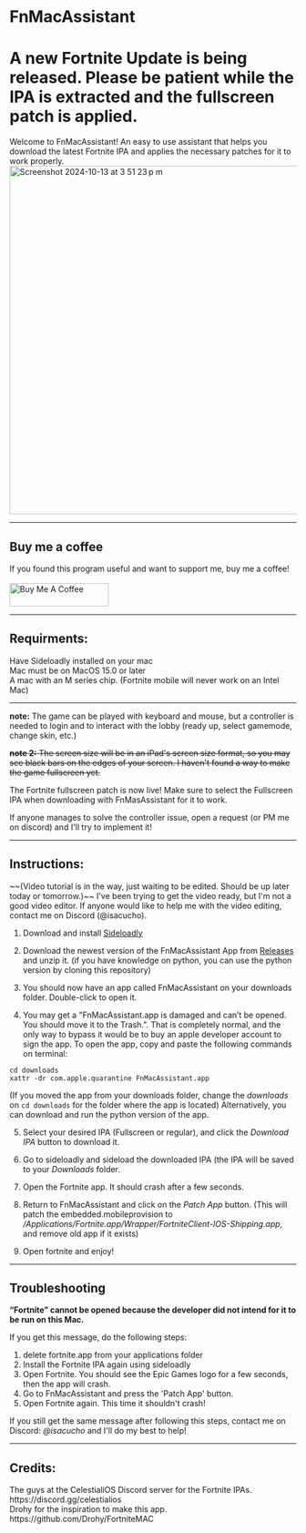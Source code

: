 # FnMacAssistant

<h1>A new Fortnite Update is being released. Please be patient while the IPA is extracted and the fullscreen patch is applied.</h1>
Welcome to FnMacAssistant! An easy to use assistant that helps you download the latest Fortnite IPA and applies the necessary patches for it to work properly.<br>
<img width="612" alt="Screenshot 2024-10-13 at 3 51 23 p m" src="https://github.com/user-attachments/assets/df141825-7a77-4c31-a0e0-d2724364dca2">
<hr/>
<h2>Buy me a coffee</h2>
If you found this program useful and want to support me, buy me a coffee! 
<br/><br/>
<a href="https://www.buymeacoffee.com/Isacucho" target="_blank"><img src="https://cdn.buymeacoffee.com/buttons/default-orange.png" alt="Buy Me A Coffee" height="41" width="174"></a>
<hr/>
<h2>Requirments:</h2> 
Have Sideloadly installed on your mac <br/>
Mac must be on MacOS 15.0 or later <br/>
A mac with an M series chip. (Fortnite mobile will never work on an Intel Mac)

<hr/>

**note:** The game can be played with keyboard and mouse, but a controller is needed to login and to interact with the lobby (ready up, select gamemode, change skin, etc.) 

~~**note 2:** The screen size will be in an iPad's screen size format, so you may see black bars on the edges of your screen. I haven't found a way to make the game fullscreen yet.~~ <br>

The Fortnite fullscreen patch is now live! Make sure to select the Fullscreen IPA when downloading with FnMasAssistant for it to work.

If anyone manages to solve the controller issue, open a request (or PM me on discord) and I'll try to implement it!
<hr/>

<h2>Instructions:</h2>
~~(Video tutorial is in the way, just waiting to be edited. Should be up later today or tomorrow.)~~
I've been trying to get the video ready, but I'm not a good video editor. If anyone would like to help me with the video editing, contact me on Discord (@isacucho).


1. Download and install [Sideloadly](https://sideloadly.io)

2. Download the newest version of the FnMacAssistant App from [Releases](https://github.com/isacucho/FnMacAssistant/releases) and unzip it. (if you have knowledge on python, you can use the python version by cloning this repository) 

3. You should now have an app called FnMacAssistant on your downloads folder. Double-click to open it.

4. You may get a "FnMacAssistant.app is damaged and can’t be opened. You should move it to the Trash.". That is completely normal, and the only way to bypass it would be to buy an apple developer account to sign the app. To open the app, copy and paste the following commands on terminal:
```
cd downloads
xattr -dr com.apple.quarantine FnMacAssistant.app
```
(If you moved the app from your downloads folder, change the _downloads_ on `cd downloads` for the folder where the app is located)
Alternatively, you can download and run the python version of the app.
 
5. Select your desired IPA (Fullscreen or regular), and click the _Download IPA_ button to download it.

6. Go to sideloadly and sideload the downloaded IPA (the IPA will be saved to your _Downloads_ folder.

7. Open the Fortnite app. It should crash after a few seconds.

8. Return to FnMacAssistant and click on the _Patch App_ button. (This will patch the embedded.mobileprovision to _/Applications/Fortnite.app/Wrapper/FortniteClient-IOS-Shipping.app_, and remove old app if it exists)

9. Open fortnite and enjoy!

<hr/>

<h2>Troubleshooting</h2>

**“Fortnite” cannot be opened because the developer did not intend for it to be run on this Mac.**


If you get this message, do the following steps:
1. delete fortnite.app from your applications folder
2. Install the Fortnite IPA again using sideloadly
3. Open Fortnite. You should see the Epic Games logo for a few seconds, then the app will crash.
4. Go to FnMacAssistant and press the 'Patch App' button.
5. Open Fortnite again. This time it shouldn't crash!

If you still get the same message after following this steps, contact me on Discord: _@isacucho_ and I'll do my best to help!
<hr/>

<h2>Credits:</h2>
The guys at the CelestialiOS Discord server for the Fortnite IPAs. https://discord.gg/celestialios<br/>
Drohy for the inspiration to make this app. https://github.com/Drohy/FortniteMAC
